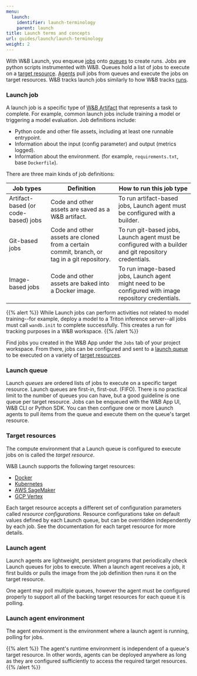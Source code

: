 ```yaml
---
menu:
  launch:
    identifier: launch-terminology
    parent: launch
title: Launch terms and concepts
url: guides/launch/launch-terminology
weight: 2
---
```


With W&B Launch, you enqueue [jobs](#launch-job) onto [queues](#launch-queue) to create runs. Jobs are python scripts instrumented with W&B. Queues hold a list of jobs to execute on a [target resource](#target-resources). [Agents](#launch-agent) pull jobs from queues and execute the jobs on target resources. W&B tracks launch jobs similarly to how W&B tracks [runs](../runs/intro.md).

### Launch job
A launch job is a specific type of [W&B Artifact](../artifacts/intro.md) that represents a task to complete. For example, common launch jobs include training a model or triggering a model evaluation. Job definitions include:

- Python code and other file assets, including at least one runnable entrypoint.
- Information about the input (config parameter) and output (metrics logged).
- Information about the environment. (for example, `requirements.txt`, base `Dockerfile`).

There are three main kinds of job definitions:

| Job types | Definition | How to run this job type | 
| ---------- | --------- | -------------- |
|Artifact-based (or code-based) jobs| Code and other assets are saved as a W&B artifact.| To run artifact-based jobs, Launch agent must be configured with a builder. |
|Git-based jobs|  Code and other assets are cloned from a certain commit, branch, or tag in a git repository. | To run git-based jobs, Launch agent must be configured with a builder and git repository credentials. |
|Image-based jobs|Code and other assets are baked into a Docker image. | To run image-based jobs, Launch agent might need to be configured with image repository credentials. | 

{{% alert %}}
While Launch jobs can perform activities not related to model training--for example, deploy a model to a Triton inference server--all jobs must call `wandb.init` to complete successfully. This creates a run for tracking purposes in a W&B workspace.
{{% /alert %}}

Find jobs you created in the W&B App under the `Jobs` tab of your project workspace. From there, jobs can be configured and sent to a [launch queue](#launch-queue) to be executed on a variety of [target resources](#target-resources).

### Launch queue
Launch *queues* are ordered lists of jobs to execute on a specific target resource. Launch queues are first-in, first-out. (FIFO). There is no practical limit to the number of queues you can have, but a good guideline is one queue per target resource. Jobs can be enqueued with the W&B App UI, W&B CLI or Python SDK. You can then configure one or more Launch agents to pull items from the queue and execute them on the queue's target resource.

### Target resources
The compute environment that a Launch queue is configured to execute jobs on is called the *target resource*.

W&B Launch supports the following target resources:

- [Docker](./setup-launch-docker.md)
- [Kubernetes](./setup-launch-kubernetes.md)
- [AWS SageMaker](./setup-launch-sagemaker.md)
- [GCP Vertex](./setup-vertex.md)

Each target resource accepts a different set of configuration parameters called *resource configurations*. Resource configurations take on default values defined by each Launch queue, but can be overridden independently by each job. See the documentation for each target resource for more details.

### Launch agent
Launch agents are lightweight, persistent programs that periodically check Launch queues for jobs to execute. When a launch agent receives a job, it first builds or pulls the image from the job definition then runs it on the target resource.

One agent may poll multiple queues, however the agent must be configured properly to support all of the backing target resources for each queue it is polling.

### Launch agent environment
The agent environment is the environment where a launch agent is running, polling for jobs.

{{% alert %}}
The agent's runtime environment is independent of a queue's target resource. In other words, agents can be deployed anywhere as long as they are configured sufficiently to access the required target resources.
{{% /alert %}}